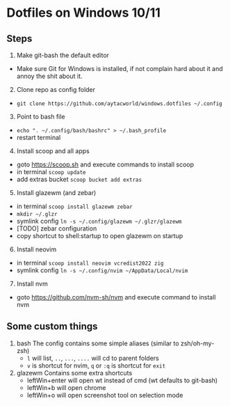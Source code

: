 # Dotfiles on Windows 10/11

## Steps

1. Make git-bash the default editor
  - Make sure Git for Windows is installed, if not complain hard about it and
    annoy the shit about it.
2. Clone repo as config folder 
  - `git clone https://github.com/aytacworld/windows.dotfiles ~/.config`
3. Point to bash file
  - `echo ". ~/.config/bash/bashrc" > ~/.bash_profile`
  - restart terminal
4. Install scoop and all apps
  - goto https://scoop.sh and execute commands to install scoop
  - in terminal `scoop update`
  - add extras bucket `scoop bucket add extras`
5. Install glazewm (and zebar)
  - in terminal `scoop install glazewm zebar`
  - `mkdir ~/.glzr`
  - symlink config `ln -s ~/.config/glazewm ~/.glzr/glazewm`
  - [TODO] zebar configuration
  - copy shortcut to shell:startup to open glazewm on startup
6. Install neovim
  - in terminal `scoop install neovim vcredist2022 zig`
  - symlink config `ln -s ~/.config/nvim ~/AppData/Local/nvim`
7. Install nvm
  - goto https://github.com/nvm-sh/nvm and execute command to install nvm

## Some custom things

1. bash
  The config contains some simple aliases (similar to zsh/oh-my-zsh)
    - `l` will list, `..`, `...`, `....` will cd to parent folders 
    - `v` is shortcut for nvim, `q` or `:q` is shortcut for `exit`
2. glazewm
  Contains some extra shortcuts
    - leftWin+enter will open wt instead of cmd (wt defaults to git-bash)
    - leftWin+b will open chrome
    - leftWin+o will open screenshot tool on selection mode

